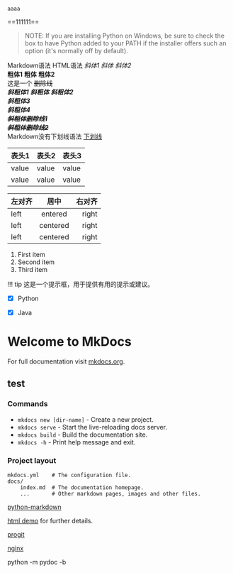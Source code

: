 `aaaa`

==111111==

> NOTE:
> If you are installing Python on Windows, be sure to check the box to have
> Python added to your PATH if the installer offers such an option (it's
> normally off by default).
>
<!-- > ![Add Python to PATH](../img/win-py-install.png) -->



Markdown语法			HTML语法
*斜体1*					<em>斜体</em>
_斜体2_		
**粗体1**				<strong>粗体</strong>
__粗体2__		
这是一个 ~~删除线~~		
***斜粗体1***			<strong><em>斜粗体</em></strong>
___斜粗体2___		
__*斜粗体3*__		
**_斜粗体4_**		
***~~斜粗体删除线1~~***		
~~***斜粗体删除线2***~~		
Markdown没有下划线语法	<u>下划线</u>



| 表头1 | 表头2 | 表头3 |
| ----- | ----- | ----- |
| value | value | value |
| value | value | value |

| 左对齐 |   居中   | 右对齐 |
| :----- | :------: | -----: |
| left   | entered  |  right |
| left   | centered |  right |
| left   | centered |  right |



<ol>
<li>First item</li>
<li>Second item</li>
<li>Third item</li>
</ol>





!!! tip 
    这是一个提示框，用于提供有用的提示或建议。

- [x] Python
- [x] Java


<p style="color: red; font-size: 22px;"></p>





# Welcome to MkDocs

For full documentation visit [mkdocs.org](https://www.mkdocs.org).

## test

### Commands

* `mkdocs new [dir-name]` - Create a new project.
* `mkdocs serve` - Start the live-reloading docs server.
* `mkdocs build` - Build the documentation site.
* `mkdocs -h` - Print help message and exit.


### Project layout

    mkdocs.yml    # The configuration file.
    docs/
        index.md  # The documentation homepage.
        ...       # Other markdown pages, images and other files.


[python-markdown](https://python-markdown.github.io/)

[html demo](html/index.html) for further details.

[progit](pdf/progit.pdf)

[nginx](pdf/NGINX.pdf)

python -m pydoc -b